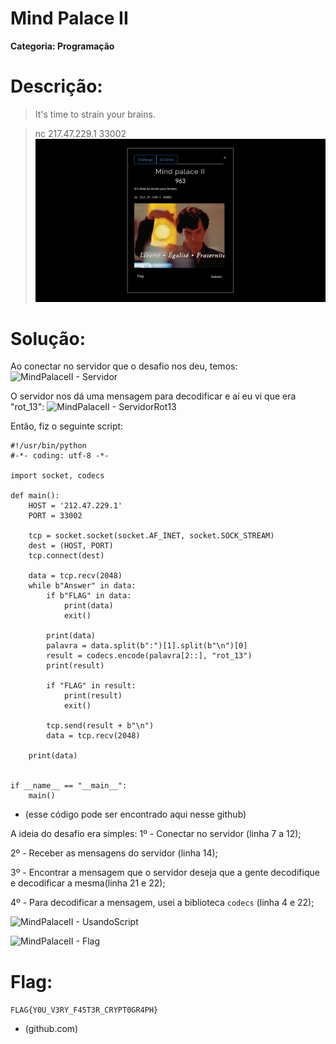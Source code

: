 # Mind Palace II

**Categoria: Programação**

# Descrição:
>It's time to strain your brains.

>nc 217.47.229.1 33002
![MindPalaceII - Chall](palaceII_chall.png)

# Solução:
Ao conectar no servidor que o desafio nos deu, temos:
![MindPalaceII - Servidor]()

O servidor nos dá uma mensagem para decodificar e aí eu vi que era "rot_13":
![MindPalaceII - ServidorRot13]()

Então, fiz o seguinte script:

```
#!/usr/bin/python
#-*- coding: utf-8 -*-

import socket, codecs

def main():
	HOST = '212.47.229.1'
	PORT = 33002

	tcp = socket.socket(socket.AF_INET, socket.SOCK_STREAM)
	dest = (HOST, PORT)
	tcp.connect(dest)

	data = tcp.recv(2048)
	while b"Answer" in data:
		if b"FLAG" in data:
			print(data)
			exit()

		print(data)
		palavra = data.split(b":")[1].split(b"\n")[0]
		result = codecs.encode(palavra[2::], "rot_13")
		print(result)

		if "FLAG" in result:
			print(result)
			exit()

		tcp.send(result + b"\n")
		data = tcp.recv(2048)

	print(data)


if __name__ == "__main__":
	main()
```
* (esse código pode ser encontrado aqui nesse github)

A ideia do desafio era simples:
1º - Conectar no servidor (linha 7 a 12);

2º - Receber as mensagens do servidor (linha 14);

3º - Encontrar a mensagem que o servidor deseja que a gente decodifique e decodificar a mesma(linha 21 e 22);

4º - Para decodificar a mensagem, usei a biblioteca ```codecs``` (linha 4 e 22);

![MindPalaceII - UsandoScript]()

![MindPalaceII - Flag]()

# Flag:
```FLAG{Y0U_V3RY_F45T3R_CRYPT0GR4PH}```

* (github.com)
